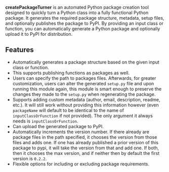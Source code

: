 **createPackageTurner** is an automated Python package creation tool designed to quickly turn a Python class into a fully functional Python package. It generates the required package structure, metadata, setup files, and optionally publishes the package to PyPI. By providing an input class or function, you can automatically generate a Python package and optionally upload it to PyPI for distribution.

## Features
- Automatically generates a package structure based on the given input class or function.
- This supports publishing functions as packages as well.
- Users can specify the path to packages files. Afterwards, for greater customization, users can alter the generated `setup.py` file and upon running this module again, this module is smart enough to preserve the changes they made to the `setup.py` when regenerating the package.
- Supports adding custom metadata (author, email, description, readme, etc.). It will still work without providing this information however (even `packageName` will default to be identical to the name of `inputClassOrFunction` if not provided). The only argument it always needs is `inputClassOrFunction`.
- Can upload the generated package to PyPI.
- Automatically increments the version number. If there already are package files in the path specified, it chooses the version from those files and adds one. If one has already published a prior version of this package to pypi, it will take the version from that and add one. If both, then it chooses the max version, and if neither then by default the first version is `0.2.2`.
- Flexible options for including or excluding package requirements.